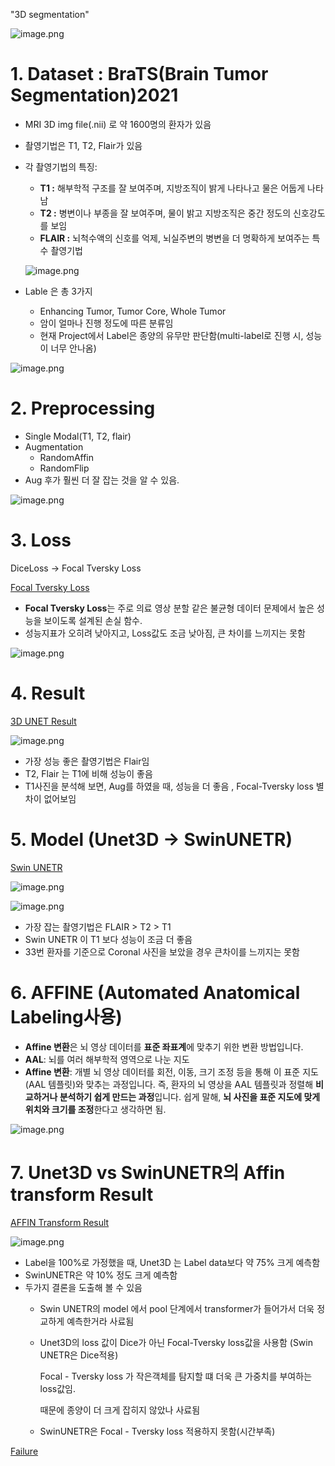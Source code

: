 "3D segmentation" 

![image.png](https://prod-files-secure.s3.us-west-2.amazonaws.com/03045eb3-ad52-466e-993e-65791c3db2bf/215577bc-539f-462a-8eac-bd39dc50ea23/image.png)

# 1. Dataset : BraTS(Brain Tumor Segmentation)2021

- MRI 3D img file(.nii) 로 약 1600명의 환자가 있음
- 촬영기법은 T1, T2, Flair가 있음
- 각 촬영기법의 특징:
    - **T1 :** 해부학적 구조를 잘 보여주며, 지방조직이 밝게 나타나고 물은 어둡게 나타남
    - **T2 :** 병변이나 부종을 잘 보여주며, 물이 밝고 지방조직은 중간 정도의 신호강도를 보임
    - **FLAIR :** 뇌척수액의 신호를 억제, 뇌실주변의 병변을 더 명확하게 보여주는 특수 촬영기법
    
    ![image.png](https://prod-files-secure.s3.us-west-2.amazonaws.com/03045eb3-ad52-466e-993e-65791c3db2bf/235e0519-dc81-42c6-a2af-98adb69cdd5f/image.png)
    
- Lable 은 총 3가지
    - Enhancing Tumor, Tumor Core, Whole Tumor
    - 암이 얼마나 진행 정도에 따른 분류임
    - 현재 Project에서 Label은  종양의 유무만 판단함(multi-label로 진행 시, 성능이 너무 안나옴)

![image.png](https://prod-files-secure.s3.us-west-2.amazonaws.com/03045eb3-ad52-466e-993e-65791c3db2bf/08f56dba-d455-47e5-a053-268703e540ab/image.png)

# 2. Preprocessing

- Single Modal(T1, T2, flair)
- Augmentation
    - RandomAffin
    - RandomFlip
- Aug 후가 훨씬 더 잘 잡는 것을 알 수 있음.

![image.png](https://prod-files-secure.s3.us-west-2.amazonaws.com/03045eb3-ad52-466e-993e-65791c3db2bf/50152a8b-9a9e-4444-8816-a00cdb3ef979/image.png)

# 3. Loss

DiceLoss → Focal Tversky Loss 

[Focal Tversky Loss](https://www.notion.so/Focal-Tversky-Loss-163c4cba74ea805db181ca9817de57e1?pvs=21)

- **Focal Tversky Loss**는 주로 의료 영상 분할 같은 불균형 데이터 문제에서 높은 성능을 보이도록 설계된 손실 함수.
- 성능지표가 오히려 낮아지고, Loss값도 조금 낮아짐, 큰 차이를 느끼지는 못함

![image.png](https://prod-files-secure.s3.us-west-2.amazonaws.com/03045eb3-ad52-466e-993e-65791c3db2bf/27569bb6-41f8-4f48-885b-bb31c19c36e6/image.png)

# 4. Result

[3D UNET Result](https://www.notion.so/3D-UNET-Result-163c4cba74ea801babdec1f63150c077?pvs=21)

![image.png](https://prod-files-secure.s3.us-west-2.amazonaws.com/03045eb3-ad52-466e-993e-65791c3db2bf/3253473b-9b63-49ad-92c5-0a54b63bb7a1/image.png)

- 가장 성능 좋은 촬영기법은 Flair임
- T2, Flair 는 T1에 비해 성능이 좋음
- T1사진을 분석해 보면, Aug를 하였을 때, 성능을 더 좋음 , Focal-Tversky loss 별차이 없어보임

# 5. Model (Unet3D → SwinUNETR)

[Swin UNETR](https://www.notion.so/Swin-UNETR-163c4cba74ea80c8a26dda803692c391?pvs=21)

![image.png](https://prod-files-secure.s3.us-west-2.amazonaws.com/03045eb3-ad52-466e-993e-65791c3db2bf/845f34e8-2d26-4364-becf-7bce00a0a69e/image.png)

![image.png](https://prod-files-secure.s3.us-west-2.amazonaws.com/03045eb3-ad52-466e-993e-65791c3db2bf/61474383-39fa-4e6a-afb9-ca874104b972/image.png)

- 가장 잡는 촬영기법은 FLAIR > T2 > T1
- Swin UNETR 이 T1 보다 성능이 조금 더 좋음
- 33번 환자를 기준으로 Coronal 사진을 보았을 경우 큰차이를 느끼지는 못함

# 6. AFFINE (Automated Anatomical Labeling사용)

- **Affine 변환**은 뇌 영상 데이터를 **표준 좌표계**에 맞추기 위한 변환 방법입니다.
- **AAL**: 뇌를 여러 해부학적 영역으로 나눈 지도
- **Affine 변환**: 개별 뇌 영상 데이터를 회전, 이동, 크기 조정 등을 통해 이 표준 지도(AAL 템플릿)와 맞추는 과정입니다. 즉, 환자의 뇌 영상을 AAL 템플릿과 정렬해 **비교하거나 분석하기 쉽게 만드는 과정**입니다. 쉽게 말해, **뇌 사진을 표준 지도에 맞게 위치와 크기를 조정**한다고 생각하면 됨.

![image.png](https://prod-files-secure.s3.us-west-2.amazonaws.com/03045eb3-ad52-466e-993e-65791c3db2bf/79c2c0a5-6ec0-4191-bdda-b361462808a0/image.png)

# 7. Unet3D vs SwinUNETR의  Affin transform Result

[AFFIN Transform Result](https://www.notion.so/AFFIN-Transform-Result-163c4cba74ea80889f50d049c1989427?pvs=21)

![image.png](https://prod-files-secure.s3.us-west-2.amazonaws.com/03045eb3-ad52-466e-993e-65791c3db2bf/56db3b52-5505-4509-868f-7e6236e3417c/image.png)

- Label을 100%로 가정했을 때, Unet3D 는 Label data보다 약 75% 크게 예측함
- SwinUNETR은 약 10% 정도 크게 예측함
- 두가지 결론을 도출해 볼 수 있음
    - Swin UNETR의 model 에서 pool 단계에서 transformer가 들어가서 더욱 정교하게 예측한거라 사료됨
    - Unet3D의 loss 값이 Dice가 아닌 Focal-Tversky loss값을 사용함 (Swin UNETR은 Dice적용)
        
        Focal - Tversky loss 가 작은객체를 탐지할 떄 더욱 큰 가중치를 부여하는 loss값임.
        
        때문에 종양이 더 크게 잡히지 않았나 사료됨
        
    - SwinUNETR은 Focal - Tversky loss 적용하지 못함(시간부족)

[Failure](https://www.notion.so/Failure-163c4cba74ea80868172d4f24a21215f?pvs=21)
